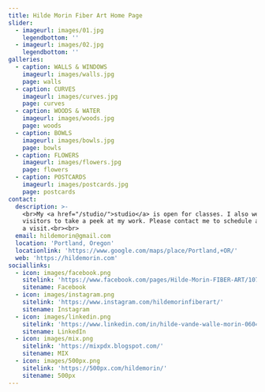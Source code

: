 ```yaml
---
title: Hilde Morin Fiber Art Home Page
slider:
  - imageurl: images/01.jpg
    legendbottom: ''
  - imageurl: images/02.jpg
    legendbottom: ''
galleries:
  - caption: WALLS & WINDOWS
    imageurl: images/walls.jpg
    page: walls
  - caption: CURVES
    imageurl: images/curves.jpg
    page: curves
  - caption: WOODS & WATER
    imageurl: images/woods.jpg
    page: woods
  - caption: BOWLS
    imageurl: images/bowls.jpg
    page: bowls
  - caption: FLOWERS
    imageurl: images/flowers.jpg
    page: flowers
  - caption: POSTCARDS
    imageurl: images/postcards.jpg
    page: postcards
contact:
  description: >-
    <br>My <a href="/studio/">studio</a> is open for classes. I also welcome
    visitors to take a peek at my work. Please contact me to schedule a class or
    a visit.<br><br>
  email: hildemorin@gmail.com
  location: 'Portland, Oregon'
  locationlink: 'https://www.google.com/maps/place/Portland,+OR/'
  web: 'https://hildemorin.com'
sociallinks:
  - icon: images/facebook.png
    sitelink: 'https://www.facebook.com/pages/Hilde-Morin-FIBER-ART/107097579319455'
    sitename: Facebook
  - icon: images/instagram.png
    sitelink: 'https://www.instagram.com/hildemorinfiberart/'
    sitename: Instagram
  - icon: images/linkedin.png
    sitelink: 'https://www.linkedin.com/in/hilde-vande-walle-morin-0604338'
    sitename: LinkedIn
  - icon: images/mix.png
    sitelink: 'https://mixpdx.blogspot.com/'
    sitename: MIX
  - icon: images/500px.png
    sitelink: 'https://500px.com/hildemorin/'
    sitename: 500px
---
```

